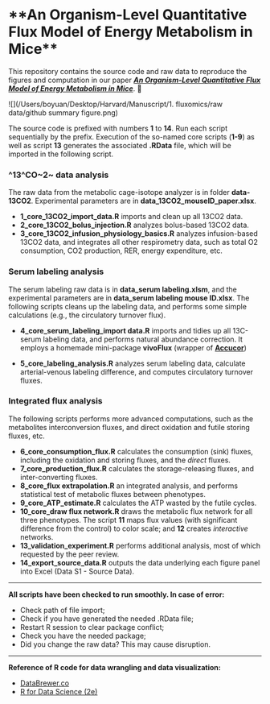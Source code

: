 <h1>**An Organism-Level Quantitative Flux Model of Energy Metabolism in Mice**</h1>

This repository contains the source code and raw data to reproduce the figures and computation in our paper [***An Organism-Level Quantitative Flux Model of Energy Metabolism in Mice***](https://www.biorxiv.org/content/10.1101/2024.02.11.579776v2). 🌟

![](/Users/boyuan/Desktop/Harvard/Manuscript/1. fluxomics/raw data/github summary figure.png)


The source code is prefixed with numbers **1** to **14**. Run each script sequentially by the prefix. Execution of the so-named core scripts (**1-9**) as well as script **13** generates the associated **.RData** file, which will be imported in the following script.

### **^13^CO~2~ data analysis**

The raw data from the metabolic cage-isotope analyzer is in folder **data-13CO2**. Experimental parameters are in **data_13CO2_mouseID_paper.xlsx**. 

- **1_core_13CO2_import_data.R** imports and clean up all 13CO2 data.
- **2_core_13CO2_bolus_injection.R** analyzes bolus-based 13CO2 data.
- **3_core_13CO2_infusion_physiology_basics.R** analyzes infusion-based 13CO2 data, and integrates all other respirometry data, such as total O2 consumption, CO2 production, RER, energy expenditure, etc. 

### **Serum labeling analysis**

The serum labeling raw data is in **data_serum labeling.xlsm**, and the experimental parameters are in **data_serum labeling mouse ID.xlsx**. The following scripts cleans up the labeling data, and performs some simple calculations (e.g., the circulatory turnover flux).  

- **4_core_serum_labeling_import data.R** imports and tidies up all 13C-serum labeling data, and performs natural abundance correction. It employs a homemade mini-package **vivoFlux** (wrapper of **[Accucor](https://github.com/XiaoyangSu/AccuCor)**)

- **5_core_labeling_analysis.R** analyzes serum labeling data, calculate arterial-venous labeling difference, and computes circulatory turnover fluxes.


### **Integrated flux analysis**

The following scripts performs more advanced computations, such as the metabolites interconversion fluxes, and direct oxidation and futile storing fluxes, etc. 

- **6_core_consumption_flux.R** calculates the consumption (sink) fluxes, including the oxidation and storing fluxes, and the *direct* fluxes. 
- **7_core_production_flux.R** calculates the storage-releasing fluxes, and inter-converting fluxes. 
- **8_core_flux extrapolation.R** an integrated analysis, and performs statistical test of metabolic fluxes between phenotypes.
- **9_core_ATP_estimate.R** calculates the ATP wasted by the futile cycles. 
- **10_core_draw flux network.R** draws the metabolic flux network for all three phenotypes. The script **11** maps flux values (with significant difference from the control) to color scale; and **12** creates *interactive* networks. 
- **13_validation_experiment.R** performs additional analysis, most of which requested by the peer review.
- **14_export_source_data.R** outputs the data underlying each figure panel into Excel (Data S1 - Source Data). 

----

**All scripts have been checked to run smoothly. In case of error:**

- Check path of file import;
- Check if you have generated the needed .RData file;
- Restart R session to clear package conflict;
- Check you have the needed package;
- Did you change the raw data? This may cause disruption. 


----

**Reference of R code for data wrangling and data visualization:**

- [DataBrewer.co](https://databrewer.co/) 
- [R for Data Science (2e)](https://r4ds.hadley.nz/)


